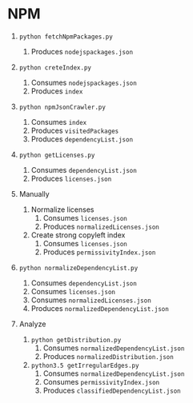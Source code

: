 # NPM

1. `python fetchNpmPackages.py`
    1. Produces `nodejspackages.json`
    
2. `python creteIndex.py`
    1. Consumes `nodejspackages.json`
    2. Produces `index`
    
3. `python npmJsonCrawler.py`
    1. Consumes `index`
    2. Produces `visitedPackages`
    3. Produces `dependencyList.json`

4. `python getLicenses.py`
    1. Consumes `dependencyList.json`
    2. Produces `licenses.json`

5. Manually
    1. Normalize licenses
        1. Consumes `licenses.json`
        2. Produces `normalizedLicenses.json`
    2. Create strong copyleft index
        1. Consumes `licenses.json`
        2. Produces `permissivityIndex.json`
    
6. `python normalizeDependencyList.py`
    1. Consumes `dependencyList.json`
    2. Consumes `licenses.json`
    3. Consumes `normalizedLicenses.json`
    4. Produces `normalizedDependencyList.json`

7. Analyze
    1. `python getDistribution.py`
        1. Consumes `normalizedDependencyList.json`
        2. Produces `normalizedDistribution.json`
    2. `python3.5 getIrregularEdges.py`
        1. Consumes `normalizedDependencyList.json`
        2. Consumes `permissivityIndex.json`
        3. Produces `classifiedDependencyList.json`
